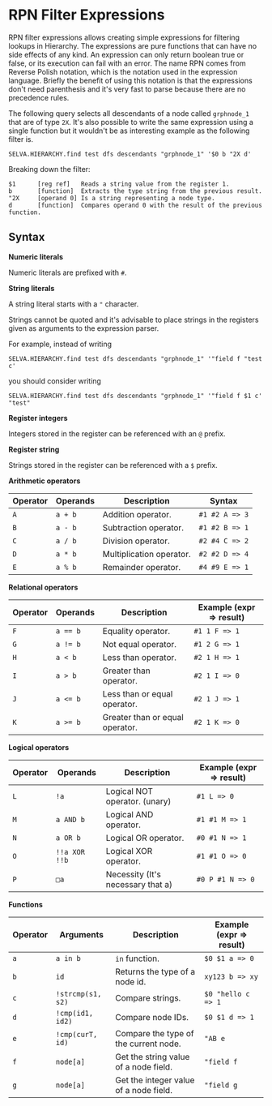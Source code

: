 RPN Filter Expressions
======================

RPN filter expressions allows creating simple expressions for filtering lookups
in Hierarchy. The expressions are pure functions that can have no side effects
of any kind. An expression can only return boolean true or false, or its
execution can fail with an error. The name RPN comes from Reverse Polish
notation, which is the notation used in the expression language. Briefly the
benefit of using this notation is that the expressions don't need parenthesis
and it's very fast to parse because there are no precedence rules.

The following query selects all descendants of a node called `grphnode_1` that are of
type `2X`. It's also possible to write the same expression using a single function
but it wouldn't be as interesting example as the following filter is.

```
SELVA.HIERARCHY.find test dfs descendants "grphnode_1" '$0 b "2X d'
```

Breaking down the filter:

```
$1      [reg ref]   Reads a string value from the register 1.
b       [function]  Extracts the type string from the previous result.
"2X     [operand 0] Is a string representing a node type.
d       [function]  Compares operand 0 with the result of the previous function.
```


Syntax
------

**Numeric literals**

Numeric literals are prefixed with `#`.

**String literals**

A string literal starts with a `"` character.

Strings cannot be quoted and it's advisable to place strings in the registers
given as arguments to the expression parser.

For example, instead of writing

```
SELVA.HIERARCHY.find test dfs descendants "grphnode_1" '"field f "test c'
```

you should consider writing

```
SELVA.HIERARCHY.find test dfs descendants "grphnode_1" '"field f $1 c' "test"
```

**Register integers**

Integers stored in the register can be referenced with an `@` prefix.

**Register string**

Strings stored in the register can be referenced with a `$` prefix.

**Arithmetic operators**

| Operator | Operands           | Description                       | Syntax                    |
|----------|--------------------|-----------------------------------|---------------------------|
| `A`      | `a + b`            | Addition operator.                | `#1 #2 A => 3`            |
| `B`      | `a - b`            | Subtraction operator.             | `#1 #2 B => 1`            |
| `C`      | `a / b`            | Division operator.                | `#2 #4 C => 2`            |
| `D`      | `a * b`            | Multiplication operator.          | `#2 #2 D => 4`            |
| `E`      | `a % b`            | Remainder operator.               | `#4 #9 E => 1`            |

**Relational operators**

| Operator | Operands           | Description                       | Example (expr => result)  |
|----------|--------------------|-----------------------------------|---------------------------|
| `F`      | `a == b`           | Equality operator.                | `#1 1 F => 1`             |
| `G`      | `a != b`           | Not equal operator.               | `#1 2 G => 1`             |
| `H`      | `a < b`            | Less than operator.               | `#2 1 H => 1`             |
| `I`      | `a > b`            | Greater than operator.            | `#2 1 I => 0`             |
| `J`      | `a <= b`           | Less than or equal operator.      | `#2 1 J => 1`             |
| `K`      | `a >= b`           | Greater than or equal operator.   | `#2 1 K => 0`             |

**Logical operators**

| Operator | Operands           | Description                       | Example (expr => result)  |
|----------|--------------------|-----------------------------------|---------------------------|
| `L`      | `!a`               | Logical NOT operator. (unary)     | `#1 L => 0`               |
| `M`      | `a AND b`          | Logical AND operator.             | `#1 #1 M => 1`            |
| `N`      | `a OR b`           | Logical OR operator.              | `#0 #1 N => 1`            |
| `O`      | `!!a XOR !!b`      | Logical XOR operator.             | `#1 #1 O => 0`            |
| `P`      | `□a`               | Necessity (It's necessary that a) | `#0 P #1 N => 0`          |

**Functions**

| Operator | Arguments          | Description                       | Example (expr => result)  |
|----------|--------------------|-----------------------------------|---------------------------|
| `a`      | `a in b`           | `in` function.                    | `$0 $1 a => 0`            |
| `b`      | `id`               | Returns the type of a node id.    | `xy123 b => xy`           |
| `c`      | `!strcmp(s1, s2)`  | Compare strings.                  | `$0 "hello c => 1`        |
| `d`      | `!cmp(id1, id2)`   | Compare node IDs.                 | `$0 $1 d => 1`            | 
| `e`      | `!cmp(curT, id)`   | Compare the type of the current node. | `"AB e`               |
| `f`      | `node[a]`          | Get the string value of a node field. | `"field f`            |
| `g`      | `node[a]`          | Get the integer value of a node field. | `"field g`           |

